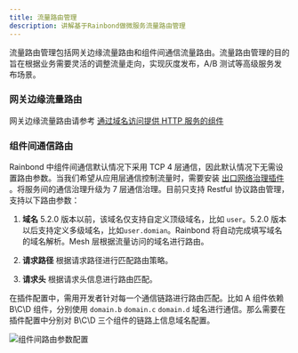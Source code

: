 ```yaml
---
title: 流量路由管理
description: 讲解基于Rainbond做微服务流量路由管理
---
```


流量路由管理包括网关边缘流量路由和组件间通信流量路由。流量路由管理的目的旨在根据业务需要灵活的调整流量走向，实现灰度发布，A/B 测试等高级服务发布场景。

### 网关边缘流量路由

网关边缘流量路由请参考 [通过域名访问提供 HTTP 服务的组件](use-manual/team-manage/gateway/rules/domain)

### 组件间通信路由

Rainbond 中组件间通信默认情况下采用 TCP 4 层通信，因此默认情况下无需设置路由参数。当我们希望从应用层通信控制流量时，需要安装 [出口网络治理插件](use-manual/team-manage/plugin-manage/) 。将服务间的通信治理升级为 7 层通信治理。目前只支持 Restful 协议路由管理，支持以下路由参数：

1. <b>域名</b> 5.2.0 版本以前，该域名仅支持自定义顶级域名，比如 `user`。5.2.0 版本以后支持定义多级域名，比如`user.domian`。Rainbond 将自动完成填写域名的域名解析。Mesh 层根据流量访问的域名进行路由。

2. <b>请求路径</b> 根据请求路径进行匹配路由策略。

3. <b>请求头</b> 根据请求头信息进行路由匹配。

在插件配置中，需用开发者针对每一个通信链路进行路由匹配。比如 A 组件依赖 B\C\D 组件，分别使用 `domain.b` `domain.c` `domain.d` 域名进行通信。那么需要在插件配置中分别对 B\C\D 三个组件的链路上信息域名配置。

![组件间路由参数配置](https://grstatic.oss-cn-shanghai.aliyuncs.com/docs/5.2/plugin.png)
